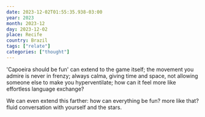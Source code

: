 ```yaml
---
date: 2023-12-02T01:55:35.938-03:00
year: 2023
month: 2023-12
day: 2023-12-02
place: Recife
country: Brazil
tags: ["relate"]
categories: ["thought"]
---
```

'Capoeira should be fun' can extend to the game itself; the movement you admire is never in frenzy; always calma, giving time and space, not allowing someone else to make you hyperventilate; how can it feel more like effortless language exchange?

We can even extend this farther: how can everything be fun? more like that? fluid conversation with yourself and the stars.
